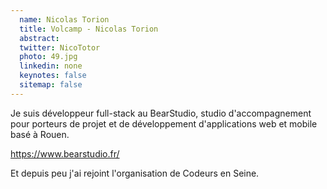 ```yaml
---
  name: Nicolas Torion
  title: Volcamp - Nicolas Torion
  abstract: 
  twitter: NicoTotor
  photo: 49.jpg
  linkedin: none
  keynotes: false
  sitemap: false
---
```

Je suis développeur full-stack au BearStudio, studio d'accompagnement pour porteurs de projet et de développement d'applications web et mobile basé à Rouen.

https://www.bearstudio.fr/

Et depuis peu j'ai rejoint l'organisation de Codeurs en Seine.
